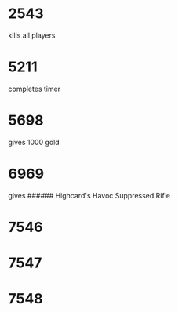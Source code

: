 # 2543
kills all players
# 5211
completes timer
# 5698
gives 1000 gold
# 6969
gives ###### Highcard's Havoc Suppressed Rifle
# 7546

# 7547

# 7548